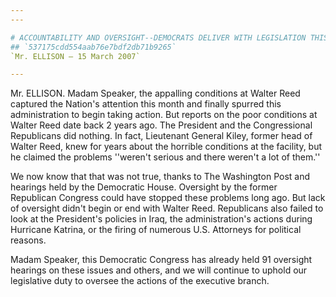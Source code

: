 ```yaml
---
---

# ACCOUNTABILITY AND OVERSIGHT--DEMOCRATS DELIVER WITH LEGISLATION THIS  WEEK
## `537175cdd554aab76e7bdf2db71b9265`
`Mr. ELLISON — 15 March 2007`

---
```



Mr. ELLISON. Madam Speaker, the appalling conditions at Walter Reed 
captured the Nation's attention this month and finally spurred this 
administration to begin taking action. But reports on the poor 
conditions at Walter Reed date back 2 years ago. The President and the 
Congressional Republicans did nothing. In fact, Lieutenant General 
Kiley, former head of Walter Reed, knew for years about the horrible 
conditions at the facility, but he claimed the problems ''weren't 
serious and there weren't a lot of them.''

We now know that that was not true, thanks to The Washington Post and 
hearings held by the Democratic House. Oversight by the former 
Republican Congress could have stopped these problems long ago. But 
lack of oversight didn't begin or end with Walter Reed. Republicans 
also failed to look at the President's policies in Iraq, the 
administration's actions during Hurricane Katrina, or the firing of 
numerous U.S. Attorneys for political reasons.

Madam Speaker, this Democratic Congress has already held 91 oversight 
hearings on these issues and others, and we will continue to uphold our 
legislative duty to oversee the actions of the executive branch.



